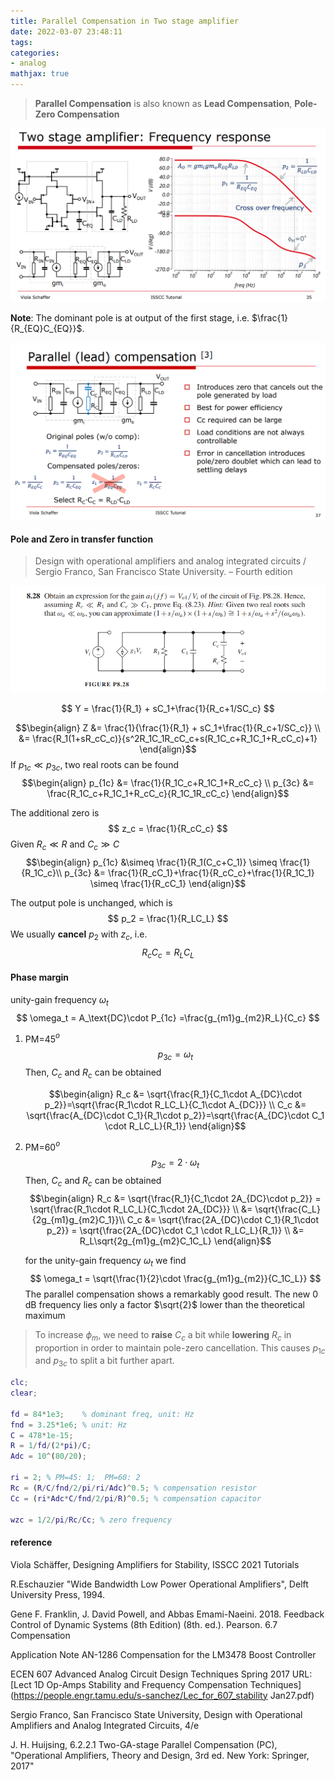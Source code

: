 ```yaml
---
title: Parallel Compensation in Two stage amplifier
date: 2022-03-07 23:48:11
tags:
categories:
- analog
mathjax: true
---
```


> **Parallel Compensation** is also known as **Lead Compensation**, **Pole-Zero Compensation**

![image-20220307234938855](parallel-compensation/image-20220307234938855.png)

**Note**: The dominant pole is at output of the first stage, i.e. $\frac{1}{R_{EQ}C_{EQ}}$.

![image-20221006001114562](parallel-compensation/image-20221006001114562.png)

#### Pole and Zero in transfer function

> Design with operational amplifiers and analog integrated circuits / Sergio Franco, San Francisco State University. – Fourth edition

![image-20221005220854411](parallel-compensation/image-20221005220854411.png)

$$
Y = \frac{1}{R_1} + sC_1+\frac{1}{R_c+1/SC_c}
$$

$$\begin{align}
Z &= \frac{1}{\frac{1}{R_1} + sC_1+\frac{1}{R_c+1/SC_c}} \\
&= \frac{R_1(1+sR_cC_c)}{s^2R_1C_1R_cC_c+s(R_1C_c+R_1C_1+R_cC_c)+1}
\end{align}$$
If $p_{1c} \ll p_{3c}$, two real roots can be found
$$\begin{align}
p_{1c} &= \frac{1}{R_1C_c+R_1C_1+R_cC_c} \\
p_{3c} &= \frac{R_1C_c+R_1C_1+R_cC_c}{R_1C_1R_cC_c}
\end{align}$$

The additional zero is
$$
z_c = \frac{1}{R_cC_c}
$$
Given $R_c \ll R$ and $C_c \gg C$
$$\begin{align}
p_{1c} &\simeq \frac{1}{R_1(C_c+C_1)} \simeq \frac{1}{R_1C_c}\\
p_{3c} &= \frac{1}{R_cC_1}+\frac{1}{R_cC_c}+\frac{1}{R_1C_1} \simeq \frac{1}{R_cC_1}
\end{align}$$

The output pole is unchanged, which is
$$
p_2 = \frac{1}{R_LC_L}
$$
We usually **cancel** $p_2$ with $z_c$, i.e.
$$
R_cC_c=R_LC_L
$$



#### Phase margin

unity-gain frequency $\omega_t$
$$
\omega_t = A_\text{DC}\cdot P_{1c} =\frac{g_{m1}g_{m2}R_L}{C_c}
$$


1. PM=45$^o$
   $$
   p_{3c} = \omega_t
   $$
   Then, $C_c$ and $R_c$ can be obtained

   $$\begin{align}
      R_c &= \sqrt{\frac{R_1}{C_1\cdot A_{DC}\cdot p_2}}=\sqrt{\frac{R_1\cdot R_LC_L}{C_1\cdot A_{DC}}} \\
   C_c &= \sqrt{\frac{A_{DC}\cdot C_1}{R_1\cdot p_2}}=\sqrt{\frac{A_{DC}\cdot C_1 \cdot R_LC_L}{R_1}}
   \end{align}$$

2. PM=60$^o$
   $$
   p_{3c} = 2\cdot\omega_t
   $$
   Then, $C_c$ and $R_c$ can be obtained
   $$\begin{align}
      R_c &= \sqrt{\frac{R_1}{C_1\cdot 2A_{DC}\cdot p_2}} = \sqrt{\frac{R_1\cdot R_LC_L}{C_1\cdot 2A_{DC}}} \\
      &= \sqrt{\frac{C_L}{2g_{m1}g_{m2}C_1}}\\
   C_c &= \sqrt{\frac{2A_{DC}\cdot C_1}{R_1\cdot p_2}} = \sqrt{\frac{2A_{DC}\cdot C_1 \cdot R_LC_L}{R_1}} \\
   &= R_L\sqrt{2g_{m1}g_{m2}C_1C_L}
   \end{align}$$
   
   for the unity-gain frequency $\omega_t$ we find
   $$
   \omega_t = \sqrt{\frac{1}{2}\cdot \frac{g_{m1}g_{m2}}{C_1C_L}}
   $$
   The parallel compensation shows a remarkably good result. The new 0 dB frequency lies only a factor $\sqrt{2}$ lower than the theoretical maximum

> To increase $\phi_m$,  we need to **raise** $C_c$ a bit while **lowering** $R_c$ in proportion in order to maintain pole-zero cancellation. This causes $p_{1c}$ and $p_{3c}$ to split a bit further apart.

```matlab
clc;
clear;

fd = 84*1e3;	% dominant freq, unit: Hz
fnd = 3.25*1e6;	% unit: Hz
C = 478*1e-15;
R = 1/fd/(2*pi)/C;
Adc = 10^(80/20);

ri = 2; % PM=45: 1;  PM=60: 2
Rc = (R/C/fnd/2/pi/ri/Adc)^0.5; % compensation resistor
Cc = (ri*Adc*C/fnd/2/pi/R)^0.5; % compensation capacitor

wzc = 1/2/pi/Rc/Cc; % zero frequency
```



#### reference

Viola Schäffer, Designing Amplifiers for Stability, ISSCC 2021 Tutorials

R.Eschauzier "Wide Bandwidth Low Power Operational Amplifiers", Delft University Press, 1994.

Gene F. Franklin, J. David Powell, and Abbas Emami-Naeini. 2018. Feedback Control of Dynamic Systems (8th Edition) (8th. ed.). Pearson. 6.7 Compensation

Application Note AN-1286 Compensation for the LM3478 Boost Controller

ECEN 607 Advanced Analog Circuit Design Techniques Spring 2017 URL: [Lect 1D Op-Amps Stability and Frequency Compensation Techniques](https://people.engr.tamu.edu/s-sanchez/Lec_for_607_stability Jan27.pdf)

Sergio Franco, San Francisco State University, Design with Operational Amplifiers and Analog Integrated Circuits, 4/e 

J. H. Huijsing, 6.2.2.1 Two-GA-stage Parallel Compensation (PC), "Operational Amplifiers, Theory and Design, 3rd ed. New York: Springer, 2017"
